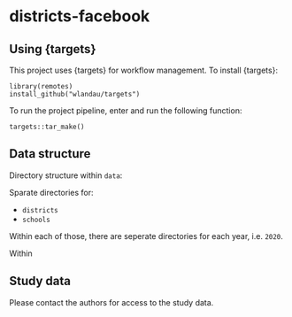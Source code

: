 # districts-facebook

## Using {targets}

This project uses {targets} for workflow management. To install {targets}:

```{r}
library(remotes)
install_github("wlandau/targets")
```

To run the project pipeline, enter and run the following function:

`targets::tar_make()`

## Data structure

Directory structure within `data`:

Sparate directories for:

- `districts`
- `schools`

Within each of those, there are seperate directories for each year, i.e. `2020`.

Within 

## Study data

Please contact the authors for access to the study data.